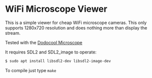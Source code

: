 WiFi Microscope Viewer
======================

This is a simple viewer for cheap WiFi microscope cameras. This only supports 1280x720
resolution and does nothing more than display the stream.

Tested with the [Dodocool Microscope](https://www.amazon.co.uk/Microscope-Wireless-Magnifying-Endoscope-Inspection/dp/B08NP37B7X)

It requires SDL2 and SDL2_image to operate:

```bash
$ sudo apt install libsdl2-dev libsdl2-image-dev
```

To compile just type `make`

